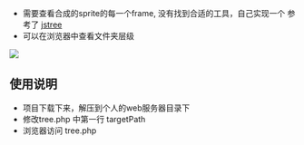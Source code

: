 * 需要查看合成的sprite的每一个frame, 没有找到合适的工具，自己实现一个  参考了 [jstree](https://github.com/vakata/jstree)
* 可以在浏览器中查看文件夹层级

![](./img1.png>)

## 使用说明
* 项目下载下来，解压到个人的web服务器目录下
* 修改tree.php 中第一行 targetPath
* 浏览器访问 tree.php
